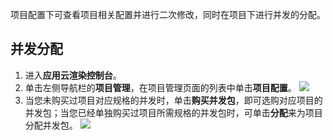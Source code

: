 项目配置下可查看项目相关配置并进行二次修改，同时在项目下进行并发的分配。

## 并发分配

1. 进入**应用云渲染控制台**。
2. 单击左侧导航栏的**项目管理**，在项目管理页面的列表中单击**项目配置**。
![](https://qcloudimg.tencent-cloud.cn/raw/a2b373c09cb3471dd33e05eafe24a3e7.png)
3. 当您未购买过项目对应规格的并发时，单击**购买并发包**，即可选购对应项目的并发包；当您已经单独购买过项目所需规格的并发包时，可单击**分配**来为项目分配并发包。
![](https://qcloudimg.tencent-cloud.cn/raw/3f578889a5cf918ae5d905249f78696a.png)
